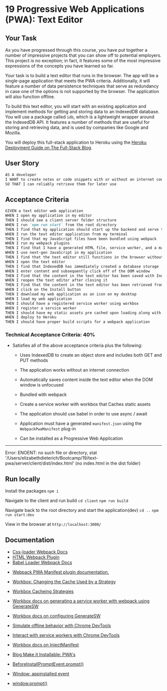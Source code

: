 # 19 Progressive Web Applications (PWA): Text Editor

## Your Task

As you have progressed through this course, you have put together a number of impressive projects that you can show off to potential employers. This project is no exception; in fact, it features some of the most impressive expressions of the concepts you have learned so far.

Your task is to build a text editor that runs in the browser. The app will be a single-page application that meets the PWA criteria. Additionally, it will feature a number of data persistence techniques that serve as redundancy in case one of the options is not supported by the browser. The application will also function offline.

To build this text editor, you will start with an existing application and implement methods for getting and storing data to an IndexedDB database. You will use a package called `idb`, which is a lightweight wrapper around the IndexedDB API. It features a number of methods that are useful for storing and retrieving data, and is used by companies like Google and Mozilla.

You will deploy this full-stack application to Heroku using the [Heroku Deployment Guide on The Full-Stack Blog](https://coding-boot-camp.github.io/full-stack/heroku/heroku-deployment-guide).

## User Story

```md
AS A developer
I WANT to create notes or code snippets with or without an internet connection
SO THAT I can reliably retrieve them for later use
```

## Acceptance Criteria

```md
GIVEN a text editor web application
WHEN I open my application in my editor
THEN I should see a client server folder structure
WHEN I run `npm run start` from the root directory
THEN I find that my application should start up the backend and serve the client
WHEN I run the text editor application from my terminal
THEN I find that my JavaScript files have been bundled using webpack
WHEN I run my webpack plugins
THEN I find that I have a generated HTML file, service worker, and a manifest file
WHEN I use next-gen JavaScript in my application
THEN I find that the text editor still functions in the browser without errors
WHEN I open the text editor
THEN I find that IndexedDB has immediately created a database storage
WHEN I enter content and subsequently click off of the DOM window
THEN I find that the content in the text editor has been saved with IndexedDB
WHEN I reopen the text editor after closing it
THEN I find that the content in the text editor has been retrieved from our IndexedDB
WHEN I click on the Install button
THEN I download my web application as an icon on my desktop
WHEN I load my web application
THEN I should have a registered service worker using workbox
WHEN I register a service worker
THEN I should have my static assets pre cached upon loading along with subsequent pages and static assets
WHEN I deploy to Heroku
THEN I should have proper build scripts for a webpack application
```

### Technical Acceptance Criteria: 40%

- Satisfies all of the above acceptance criteria plus the following:

  - Uses IndexedDB to create an object store and includes both GET and PUT methods

  - The application works without an internet connection

  - Automatically saves content inside the text editor when the DOM window is unfocused

  - Bundled with webpack

  - Create a service worker with workbox that Caches static assets

  - The application should use babel in order to use async / await

  - Application must have a generated `manifest.json` using the `WebpackPwaManifest` plug-in

  - Can be installed as a Progressive Web Application

---

Error: ENOENT: no such file or directory, stat '/Users/elizabethdieterich/Bootcamp/19/text-pwa/server/client/dist/index.html' (no index.html in the dist folder)

## Run locally

Install the packages `npm i`

Navigate to the client and run build `cd client` `npm run build`

Navigate back to the root directory and start the application(dev) `cd ..` `npm run start:dev`

View in the browser at `http://localhost:3000/`

## Documentation

<!-- Add CSS loaders and babel to webpack webpack.config.js -->

- [Css-loader Webpack Docs](https://webpack.js.org/loaders/css-loader/)
- [HTML Webpack Plugin](https://github.com/jantimon/html-webpack-plugin)
- [Babel Loader Webpack Docs](https://webpack.js.org/loaders/babel-loader/)

<!-- Add and configure workbox plugins manifest file in webpack.config.js -->

- [Webpack PWA Manifest plugin documentation.](https://www.npmjs.com/package/webpack-pwa-manifest)

<!-- Implement asset caching src-sw.js -->

- [Workbox: Changing the Cache Used by a Strategy](https://developer.chrome.com/docs/workbox/modules/workbox-strategies/#changing-the-cache-used-by-a-strategy)

- [Workbox Cacheing Strategies](https://developer.chrome.com/docs/workbox/modules/workbox-strategies/#using-strategies)

<!-- Add and configure workbox plugins for a service worker webpack.config.js-->

- [Workbox docs on generating a service worker with webpack using GenerateSW](https://developers.google.com/web/tools/workbox/guides/generate-service-worker/webpack)
- [Workbox docs on configuring GenerateSW](https://developer.chrome.com/docs/workbox/reference/workbox-webpack-plugin/#type-GenerateSWConfig)

- [Simulate offline behavior with Chrome DevTools](https://developers.google.com/web/ilt/pwa/tools-for-pwa-developers#simulate_offline_behavior)

- [Interact with service workers with Chrome DevTools](https://developers.google.com/web/ilt/pwa/tools-for-pwa-developers#interact_with_service_workers_in_the_browser)

- [Workbox docs on InjectManifest](https://developers.google.com/web/tools/workbox/modules/workbox-webpack-plugin#injectmanifest_plugin)

<!-- Handle Button Intallation -->

- [Blog Make it Installable: PWA's](https://web.dev/codelab-make-installable/)

- [BeforeInstallPromptEvent.prompt()](https://developer.mozilla.org/en-US/docs/Web/API/BeforeInstallPromptEvent/prompt)

- [Window: appinstalled event](https://developer.mozilla.org/en-US/docs/Web/API/Window/appinstalled_event)

- [window.prompt()](https://developer.mozilla.org/en-US/docs/Web/API/Window/prompt)
